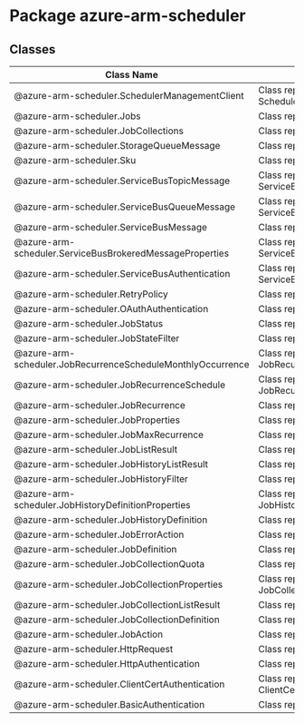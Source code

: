 # Package azure-arm-scheduler
## Classes
| Class Name | Description |
|---|---|
| @azure-arm-scheduler.SchedulerManagementClient |Class representing a SchedulerManagementClient.|
| @azure-arm-scheduler.Jobs |Class representing a Jobs.|
| @azure-arm-scheduler.JobCollections |Class representing a JobCollections.|
| @azure-arm-scheduler.StorageQueueMessage |Class representing a StorageQueueMessage.|
| @azure-arm-scheduler.Sku |Class representing a Sku.|
| @azure-arm-scheduler.ServiceBusTopicMessage |Class representing a ServiceBusTopicMessage.|
| @azure-arm-scheduler.ServiceBusQueueMessage |Class representing a ServiceBusQueueMessage.|
| @azure-arm-scheduler.ServiceBusMessage |Class representing a ServiceBusMessage.|
| @azure-arm-scheduler.ServiceBusBrokeredMessageProperties |Class representing a ServiceBusBrokeredMessageProperties.|
| @azure-arm-scheduler.ServiceBusAuthentication |Class representing a ServiceBusAuthentication.|
| @azure-arm-scheduler.RetryPolicy |Class representing a RetryPolicy.|
| @azure-arm-scheduler.OAuthAuthentication |Class representing a OAuthAuthentication.|
| @azure-arm-scheduler.JobStatus |Class representing a JobStatus.|
| @azure-arm-scheduler.JobStateFilter |Class representing a JobStateFilter.|
| @azure-arm-scheduler.JobRecurrenceScheduleMonthlyOccurrence |Class representing a JobRecurrenceScheduleMonthlyOccurrence.|
| @azure-arm-scheduler.JobRecurrenceSchedule |Class representing a JobRecurrenceSchedule.|
| @azure-arm-scheduler.JobRecurrence |Class representing a JobRecurrence.|
| @azure-arm-scheduler.JobProperties |Class representing a JobProperties.|
| @azure-arm-scheduler.JobMaxRecurrence |Class representing a JobMaxRecurrence.|
| @azure-arm-scheduler.JobListResult |Class representing a JobListResult.|
| @azure-arm-scheduler.JobHistoryListResult |Class representing a JobHistoryListResult.|
| @azure-arm-scheduler.JobHistoryFilter |Class representing a JobHistoryFilter.|
| @azure-arm-scheduler.JobHistoryDefinitionProperties |Class representing a JobHistoryDefinitionProperties.|
| @azure-arm-scheduler.JobHistoryDefinition |Class representing a JobHistoryDefinition.|
| @azure-arm-scheduler.JobErrorAction |Class representing a JobErrorAction.|
| @azure-arm-scheduler.JobDefinition |Class representing a JobDefinition.|
| @azure-arm-scheduler.JobCollectionQuota |Class representing a JobCollectionQuota.|
| @azure-arm-scheduler.JobCollectionProperties |Class representing a JobCollectionProperties.|
| @azure-arm-scheduler.JobCollectionListResult |Class representing a JobCollectionListResult.|
| @azure-arm-scheduler.JobCollectionDefinition |Class representing a JobCollectionDefinition.|
| @azure-arm-scheduler.JobAction |Class representing a JobAction.|
| @azure-arm-scheduler.HttpRequest |Class representing a HttpRequest.|
| @azure-arm-scheduler.HttpAuthentication |Class representing a HttpAuthentication.|
| @azure-arm-scheduler.ClientCertAuthentication |Class representing a ClientCertAuthentication.|
| @azure-arm-scheduler.BasicAuthentication |Class representing a BasicAuthentication.|
